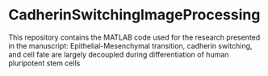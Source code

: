 # CadherinSwitchingImageProcessing
This repository contains the MATLAB code used for the research presented in the manuscript:  Epithelial-Mesenchymal transition, cadherin switching, and cell fate are largely decoupled during differentiation of human pluripotent stem cells

